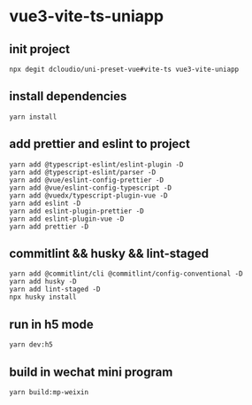 # vue3-vite-ts-uniapp

## init project

```
npx degit dcloudio/uni-preset-vue#vite-ts vue3-vite-uniapp
```

## install dependencies

```
yarn install
```

## add prettier and eslint to project

```
yarn add @typescript-eslint/eslint-plugin -D
yarn add @typescript-eslint/parser -D
yarn add @vue/eslint-config-prettier -D
yarn add @vue/eslint-config-typescript -D
yarn add @vuedx/typescript-plugin-vue -D
yarn add eslint -D
yarn add eslint-plugin-prettier -D
yarn add eslint-plugin-vue -D
yarn add prettier -D
```

## commitlint && husky && lint-staged

```
yarn add @commitlint/cli @commitlint/config-conventional -D
yarn add husky -D
yarn add lint-staged -D
npx husky install
```

## run in h5 mode

```
yarn dev:h5
```

## build in wechat mini program

```
yarn build:mp-weixin
```
